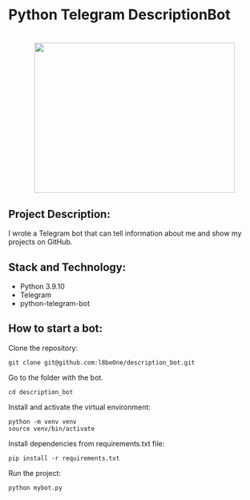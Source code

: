 # Python Telegram DescriptionBot
<h1 align="center"><img src="https://tophallclub.ru/wp-content/uploads/d/5/0/d50bc3352ffaa7e92f952871e50c592e.gif" height="300" width="400"/></h1>

## Project Description:
I wrote a Telegram bot that can tell information about me and show my projects on GitHub.
## Stack and Technology:
* Python 3.9.10
* Telegram
* python-telegram-bot
## How to start a bot:
Clone the repository:

```
git clone git@github.com:l8beOne/description_bot.git
```
Go to the folder with the bot.

```
cd description_bot
```

Install and activate the virtual environment:

```
python -m venv venv
source venv/bin/activate
```

Install dependencies from requirements.txt file:

```
pip install -r requirements.txt
```

Run the project:

```
python mybot.py
```
